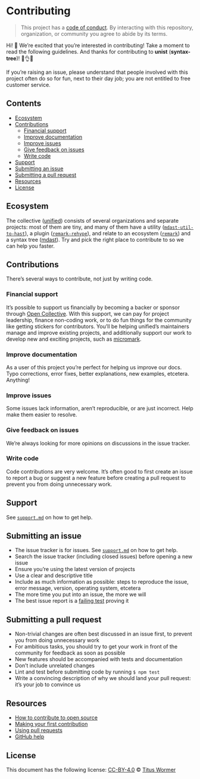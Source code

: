 # Contributing

> This project has a [code of conduct][coc].
> By interacting with this repository, organization, or community you agree to
> abide by its terms.

Hi!  👋
We’re excited that you’re interested in contributing!
Take a moment to read the following guidelines.
And thanks for contributing to **unist** (**syntax-tree**)!  👏👌✨

If you’re raising an issue, please understand that people involved with this
project often do so for fun, next to their day job; you are not entitled to
free customer service.

## Contents

*   [Ecosystem](#ecosystem)
*   [Contributions](#contributions)
    *   [Financial support](#financial-support)
    *   [Improve documentation](#improve-documentation)
    *   [Improve issues](#improve-issues)
    *   [Give feedback on issues](#give-feedback-on-issues)
    *   [Write code](#write-code)
*   [Support](#support)
*   [Submitting an issue](#submitting-an-issue)
*   [Submitting a pull request](#submitting-a-pull-request)
*   [Resources](#resources)
*   [License](#license)

## Ecosystem

The collective ([unified][]) consists of several organizations and separate
projects: most of them are tiny, and many of them have a utility
([`mdast-util-to-hast`][mdast-util-to-hast]), a plugin
([`remark-rehype`][remark-rehype]), and relate to an ecosystem
([`remark`][remark]) and a syntax tree ([mdast][]).
Try and pick the right place to contribute to so we can help you faster.

## Contributions

There’s several ways to contribute, not just by writing code.

### Financial support

It’s possible to support us financially by becoming a backer or sponsor through
[Open Collective][collective].
With this support, we can pay for project leadership, finance non-coding work,
or to do fun things for the community like getting stickers for contributors.
You’ll be helping unified’s maintainers manage and improve existing projects,
and additionally support our work to develop new and exciting projects, such
as [micromark][].

### Improve documentation

As a user of this project you’re perfect for helping us improve our docs.
Typo corrections, error fixes, better explanations, new examples, etcetera.
Anything!

### Improve issues

Some issues lack information, aren’t reproducible, or are just incorrect.
Help make them easier to resolve.

### Give feedback on issues

We’re always looking for more opinions on discussions in the issue tracker.

### Write code

Code contributions are very welcome.
It’s often good to first create an issue to report a bug or suggest a new
feature before creating a pull request to prevent you from doing unnecessary
work.

## Support

See [`support.md`][support] on how to get help.

## Submitting an issue

*   The issue tracker is for issues.
    See [`support.md`][support] on how to get help.
*   Search the issue tracker (including closed issues) before opening a new
    issue
*   Ensure you’re using the latest version of projects
*   Use a clear and descriptive title
*   Include as much information as possible: steps to reproduce the issue,
    error message, version, operating system, etcetera
*   The more time you put into an issue, the more we will
*   The best issue report is a [failing test][unit-test] proving it

## Submitting a pull request

*   Non-trivial changes are often best discussed in an issue first, to prevent
    you from doing unnecessary work
*   For ambitious tasks, you should try to get your work in front of the
    community for feedback as soon as possible
*   New features should be accompanied with tests and documentation
*   Don’t include unrelated changes
*   Lint and test before submitting code by running `$ npm test`
*   Write a convincing description of why we should land your pull request:
    it’s your job to convince us

## Resources

*   [How to contribute to open source](https://opensource.guide/how-to-contribute/)
*   [Making your first contribution](https://medium.com/@vadimdemedes/making-your-first-contribution-de6576ddb190)
*   [Using pull requests](https://help.github.com/articles/about-pull-requests/)
*   [GitHub help](https://help.github.com)

## License

This document has the following license:
[CC-BY-4.0][license] © [Titus Wormer][author]

<!-- Definitions -->

[license]: https://creativecommons.org/licenses/by/4.0/

[author]: http://wooorm.com

[coc]: https://github.com/syntax-tree/.github/blob/main/code-of-conduct.md

[mdast]: https://github.com/syntax-tree/mdast

[unified]: https://github.com/unifiedjs/unified

[remark]: https://github.com/remarkjs/remark

[mdast-util-to-hast]: https://github.com/syntax-tree/mdast-util-to-hast

[remark-rehype]: https://github.com/remarkjs/remark-rehype

[unit-test]: https://twitter.com/sindresorhus/status/579306280495357953

[collective]: https://opencollective.com/unified

[micromark]: https://github.com/micromark/micromark

[support]: support.md
